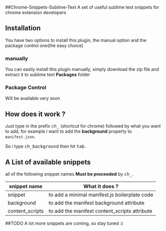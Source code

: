 ##Chrome-Snippets-Sublime-Text
A set of useful sublime text snippets for chrome extension
developers

## Installation
You have two options to install this plugin,
the manual option and the package control one(the easy choice)

### manually
You can easily install this plugin manually, simply download the zip file and extract it to sublime text   **Packages** folder

### Package Control
Will be available very soon

## How does it work ?
Just type in the prefix <kbd>ch_</kbd> (shortcut for chrome) followed by what you want to add,
for example i want to add the **background** property to ``manifest.json``.

So i type
<kbd>ch_background</kbd> then hit <kbd>tab</kbd>.

## A List of available snippets
all of the following snippet names **Must be proceeded** by <kbd>ch_</kbd>.

snippet name  | What it does ?
------------- | -------------
snippet  | to add a minimal manifest.js boilerplate code  
background  | to add the manifest background attribute
content_scripts  | to add the manifest content_scripts attribute

##TODO
A lot more snippets are coming, so stay tuned :)
